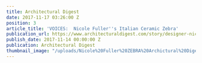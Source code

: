 ```yaml
---
title: Architectural Digest
date: 2017-11-17 03:26:00 Z
position: 3
article_title: 'VOICES:  Nicole Fuller''s Italian Ceramic Zebra'
publication_url: https://www.architecturaldigest.com/story/designer-nicole-fuller-on-the-one-thing-that-has-survived-countless-redecorations
publish_date: 2017-11-14 00:00:00 Z
publication: Architectural Digest
thumbnail_image: "/uploads/Nicole%20Fuller%20ZEBRA%20Archictural%20Digest%20new%20york%20interior%20designer%202017-00ec2f.jpg"
---
```



